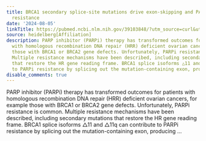 ```yaml
---
title: BRCA1 secondary splice-site mutations drive exon-skipping and PARP inhibitor
  resistance
date: '2024-08-05'
linkTitle: https://pubmed.ncbi.nlm.nih.gov/39103848/?utm_source=curl&utm_medium=rss&utm_campaign=pubmed-2&utm_content=1FakS-2QOkCT8HsMOQP1bCRQ4YzyumYOmxmF0moLsQ3dFB1E9V&fc=20220326224207&ff=20240806181306&v=2.18.0.post9+e462414
source: heidelberg[Affiliation]
description: PARP inhibitor (PARPi) therapy has transformed outcomes for patients
  with homologous recombination DNA repair (HRR) deficient ovarian cancers, for example
  those with BRCA1 or BRCA2 gene defects. Unfortunately, PARPi resistance is common.
  Multiple resistance mechanisms have been described, including secondary mutations
  that restore the HR gene reading frame. BRCA1 splice isoforms △11 and △11q can contribute
  to PARPi resistance by splicing out the mutation-containing exon, producing ...
disable_comments: true
---
```

PARP inhibitor (PARPi) therapy has transformed outcomes for patients with homologous recombination DNA repair (HRR) deficient ovarian cancers, for example those with BRCA1 or BRCA2 gene defects. Unfortunately, PARPi resistance is common. Multiple resistance mechanisms have been described, including secondary mutations that restore the HR gene reading frame. BRCA1 splice isoforms △11 and △11q can contribute to PARPi resistance by splicing out the mutation-containing exon, producing ...